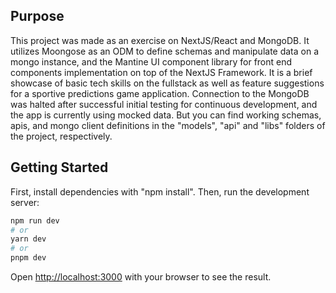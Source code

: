 ## Purpose

This project was made as an exercise on NextJS/React and MongoDB. It utilizes Moongose as an ODM to define schemas and manipulate data on a mongo instance, and the Mantine UI component library for front end components implementation on top of the NextJS Framework. It is a brief showcase of basic tech skills on the fullstack as well as feature suggestions for a sportive predictions game application.
Connection to the MongoDB was halted after successful initial testing for continuous development, and the app is currently using mocked data. But you can find working schemas, apis, and mongo client definitions in the "models", "api" and "libs" folders of the project, respectively.

## Getting Started
First, install dependencies with "npm install".
Then, run the development server:

```bash
npm run dev
# or
yarn dev
# or
pnpm dev
```

Open [http://localhost:3000](http://localhost:3000) with your browser to see the result.
